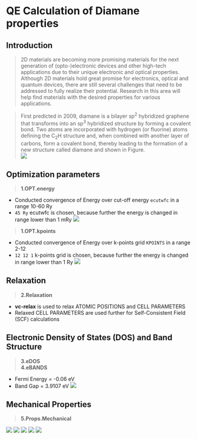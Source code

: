 # QE Calculation of Diamane properties
## Introduction
> 2D materials are becoming more promising materials for the next generation of (opto-)electronic devices and other high-tech applications due to their unique electronic and optical properties. Although 2D materials hold great promise for electronics, optical and quantum devices, there are still several challenges that need to be addressed to fully realize their potential. Research in this area will help find materials with the desired properties for various applications. <br>

> First predicted in 2009, diamane is a bilayer sp<sup>2</sup> hybridized graphene that transforms into an sp<sup>3</sup> hybridized structure by forming a covalent bond. Two atoms are incorporated with hydrogen (or fluorine) atoms defining the C<sub>2</sub>H structure and, when combined with another layer of carbons, form a covalent bond, thereby leading to the formation of a new structure called diamane and shown in Figure. <br>
![](images/Diamane.png)

## Optimization parameters

> **1.OPT.energy**

- Conducted convergence of Energy over cut-off energy `ecutwfc` in a range 10-60 Ry <br>
- `45 Ry` ecutwfc is chosen, because further the energy is changed in range lower than 1 mRy
![](images/Ecut_vs_TotEnerg.png)

> **1.OPT.kpoints**

- Conducted convergence of Energy over k-points grid `KPOINTS` in a range 2-12 <br>
- `12 12 1` k-points grid is chosen, because further the energy is changed in range lower than 1 Ry
![](images/TotEnerg_vs_Kpoints.png)

## Relaxation

> **2.Relaxation**

- **vc-relax** is used to relax ATOMIC POSITIONS and CELL PARAMETERS
- Relaxed CELL PARAMETERS are used further for Self-Consistent Field (SCF) calculations

## Electronic Density of States (DOS) and Band Structure
> **3.eDOS** <br>
> **4.eBANDS**
- Fermi Energy = -0.06 eV
- Band Gap = 3.9107 eV
![](images/merged_DOS_BANDS.png)

## Mechanical Properties
> **5.Props.Mechanical** <br>

![](images/Volume_Energy.png)
![](images/Stress_xx_Strain.png)
![](images/Stress_yy_Strain.png)
![](images/Stress_zz_Strain.png)
![](images/BulkMod_Pressure.png)

